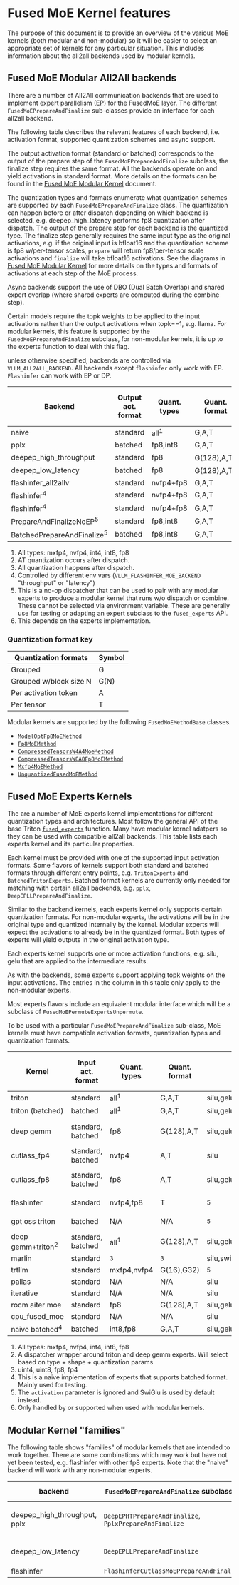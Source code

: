 # Fused MoE Kernel features

The purpose of this document is to provide an overview of the various MoE kernels (both modular and non-modular) so it will be easier to select an appropriate set of kernels for any particular situation. This includes information about the all2all backends used by modular kernels.

## Fused MoE Modular All2All backends

There are a number of All2All communication backends that are used to implement expert parallelism (EP) for the FusedMoE layer. The different `FusedMoEPrepareAndFinalize` sub-classes provide an interface for each all2all backend.

The following table describes the relevant features of each backend, i.e. activation format, supported quantization schemes and async support.

The output activation format (standard or batched) corresponds to the output of the prepare step of the `FusedMoEPrepareAndFinalize` subclass, the finalize step requires the same format. All the backends operate on and yield activations in standard format. More details on the formats can be found in the [Fused MoE Modular Kernel](./fused_moe_modular_kernel.md) document.

The quantization types and formats enumerate what quantization schemes are supported by each `FusedMoEPrepareAndFinalize` class. The quantization can happen before or after dispatch depending on which backend is selected, e.g. deepep_high_latency performs fp8 quantization after dispatch.  The output of the prepare step for each backend is the quantized type.  The finalize step generally requires the same input type as the original activations, e.g. if the original input is bfloat16 and the quantization scheme is fp8 w/per-tensor scales, `prepare` will return fp8/per-tensor scale activations and `finalize` will take bfloat16 activations. See the diagrams in [Fused MoE Modular Kernel](./fused_moe_modular_kernel.md) for more details on the types and formats of activations at each step of the MoE process.

Async backends support the use of DBO (Dual Batch Overlap) and shared expert overlap (where shared experts are computed during the combine step).

Certain models require the topk weights to be applied to the input activations rather than the output activations when topk==1, e.g. llama. For modular kernels, this feature is supported by the `FusedMoEPrepareAndFinalize` subclass, for non-modular kernels, it is up to the experts function to deal with this flag.

unless otherwise specified, backends are controlled via `VLLM_ALL2ALL_BACKEND`.  All backends except `flashinfer` only work with EP. `Flashinfer` can work with EP or DP.

| Backend                               | Output act. format | Quant. types    | Quant. format          | Async | Apply Weight On Input | Sub-class                                                                                                                                                               |
|---------------------------------------|--------------------|-----------------|------------------------|-------|-----------------------|-------------------------------------------------------------------------------------------------------------------------------------------------------------------------|
| naive                                 | standard           | all<sup>1</sup> | G,A,T                  | N     | <sup>6</sup>          | [layer.py](https://github.com/vllm-project/vllm/blob/main/vllm/model_executor/layers/fused_moe/layer.py)                                                                |
| pplx                                  | batched            | fp8,int8        | G,A,T                  | Y     | Y                     | [`PplxPrepareAndFinalize`](https://github.com/vllm-project/vllm/blob/main/vllm/model_executor/layers/fused_moe/pplx_prepare_finalize.py)                                |
| deepep_high_throughput                | standard           | fp8             | G(128),A,T<sup>2</sup> | Y     | Y                     | [`DeepEPLLPrepareAndFinalize`](https://github.com/vllm-project/vllm/blob/main/vllm/model_executor/layers/fused_moe/deepep_ht_prepare_finalize.py)                       |
| deepep_low_latency                    | batched            | fp8             | G(128),A,T<sup>3</sup> | Y     | Y                     | [`DeepEPHTPrepareAndFinalize`](https://github.com/vllm-project/vllm/blob/main/vllm/model_executor/layers/fused_moe/deepep_ll_prepare_finalize.py)                       |
| flashinfer_all2allv                   | standard           | nvfp4+fp8       | G,A,T                  | N     | N                     | [`FlashInferAllToAllMoEPrepareAndFinalize`](https://github.com/vllm-project/vllm/blob/main/vllm/model_executor/layers/fused_moe/flashinfer_cutlass_prepare_finalize.py) |
| flashinfer<sup>4</sup>                | standard           | nvfp4+fp8       | G,A,T                  | N     | N                     | [`FlashInferCutlassMoEPrepareAndFinalize`](https://github.com/vllm-project/vllm/blob/main/vllm/model_executor/layers/fused_moe/flashinfer_cutlass_prepare_finalize.py)  |
| flashinfer<sup>4</sup>                | standard           | nvfp4+fp8       | G,A,T                  | N     | N                     | [`FlashInferCutlassMoEPrepareAndFinalize`](https://github.com/vllm-project/vllm/blob/main/vllm/model_executor/layers/fused_moe/flashinfer_cutlass_prepare_finalize.py)  |
| PrepareAndFinalizeNoEP<sup>5</sup>    | standard           | fp8,int8        | G,A,T                  | N     | Y                     | [`PrepareAndFinalizeNoEP`](https://github.com/vllm-project/vllm/blob/main/vllm/model_executor/layers/fused_moe/prepare_finalize.py)                                     |
| BatchedPrepareAndFinalize<sup>5</sup> | batched            | fp8,int8        | G,A,T                  | N     | Y                     | [`BatchedPrepareAndFinalize`](https://github.com/vllm-project/vllm/blob/main/vllm/model_executor/layers/fused_moe/fused_batched_moe.py)                                 |

1. All types: mxfp4, nvfp4, int4, int8, fp8
2. AT quantization occurs after dispatch.
3. All quantization happens after dispatch.
4. Controlled by different env vars (`VLLM_FLASHINFER_MOE_BACKEND` "throughput" or "latency")
5. This is a no-op dispatcher that can be used to pair with any modular experts to produce a modular kernel that runs w/o dispatch or combine.  These cannot be selected via environment variable.  These are generally use for testing or adapting an expert subclass to the `fused_experts` API.
6. This depends on the experts implementation.

### Quantization format key

| Quantization formats        | Symbol |
|-----------------------------|--------|
| Grouped                     | G      |
| Grouped w/block size N      | G(N)   |
| Per activation token        | A      |
| Per tensor                  | T      |

Modular kernels are supported by the following `FusedMoEMethodBase` classes.
- [`ModelOptFp8MoEMethod`](https://github.com/vllm-project/vllm/blob/main/vllm/model_executor/layers/quantization/modelopt.py)
- [`Fp8MoEMethod`](https://github.com/vllm-project/vllm/blob/main/vllm/model_executor/layers/quantization/fp8.py)
- [`CompressedTensorsW4A4MoeMethod`](https://github.com/vllm-project/vllm/blob/main/vllm/model_executor/layers/quantization/compressed_tensors/compressed_tensors_moe.py)
- [`CompressedTensorsW8A8Fp8MoEMethod`](https://github.com/vllm-project/vllm/blob/main/vllm/model_executor/layers/quantization/compressed_tensors/compressed_tensors_moe.py)
- [`Mxfp4MoEMethod`](https://github.com/vllm-project/vllm/blob/main/vllm/model_executor/layers/quantization/mxfp4.py)
- [`UnquantizedFusedMoEMethod`](https://github.com/vllm-project/vllm/blob/main/vllm/model_executor/layers/fused_moe/layer.py)


## Fused MoE Experts Kernels

The are a number of MoE experts kernel implementations for different quantization types and architectures. Most follow the general API of the base Triton [`fused_experts`](https://github.com/vllm-project/vllm/blob/main/vllm/model_executor/layers/fused_moe/fused_moe.py) function. Many have modular kernel adatpers so they can be used with compatible all2all backends. This table lists each experts kernel and its particular properties.

Each kernel must be provided with one of the supported input activation formats.  Some flavors of kernels support both standard and batched formats through different entry points, e.g. `TritonExperts` and `BatchedTritonExperts`. Batched format kernels are currently only needed for matching with certain all2all backends, e.g. `pplx`, `DeepEPLLPrepareAndFinalize`.

Similar to the backend kernels, each experts kernel only supports certain quantization formats. For non-modular experts, the activations will be in the original type and quantized internally by the kernel. Modular experts will expect the activations to already be in the quantized format. Both types of experts will yield outputs in the original activation type.

Each experts kernel supports one or more activation functions, e.g. silu, gelu that are applied to the intermediate results.

As with the backends, some experts support applying topk weights on the input activations. The entries in the column in this table only apply to the non-modular experts.

Most experts flavors include an equivalent modular interface which will be a subclass of `FusedMoEPermuteExpertsUnpermute`.

To be used with a particular `FusedMoEPrepareAndFinalize` sub-class, MoE kernels must have compatible activation formats, quantization types and quantization formats.


| Kernel                       | Input act. format | Quant. types    | Quant. format | Activation function                         | Apply Weight On Input | Modular | Source                                                                                                                                                                                                                                                                                               |
|------------------------------|-------------------|-----------------|---------------|---------------------------------------------|-----------------------|---------|------------------------------------------------------------------------------------------------------------------------------------------------------------------------------------------------------------------------------------------------------------------------------------------------------|
| triton                       | standard          | all<sup>1</sup> | G,A,T         | silu,gelu,swigluoai,silu_no_mul,gelu_no_mul | Y                     | Y       | [`fused_experts`, `TritonExperts`](https://github.com/vllm-project/vllm/blob/main/vllm/model_executor/layers/fused_moe/fused_moe.py)                                                                                                                                                                 |
| triton (batched)             | batched           | all<sup>1</sup> | G,A,T         | silu,gelu                                   | <sup>6</sup>          | Y       | [`BatchedTritonExperts`](https://github.com/vllm-project/vllm/blob/main/vllm/model_executor/layers/fused_moe/fused_batched_moe.py)                                                                                                                                                                   |
| deep gemm                    | standard, batched | fp8             | G(128),A,T    | silu,gelu                                   | <sup>6</sup>          | Y       | [`deep_gemm_moe_fp8`, `DeepGemmExperts`](https://github.com/vllm-project/vllm/blob/main/vllm/model_executor/layers/fused_moe/deep_gemm_moe.py), [`BatchedDeepGemmExperts`](https://github.com/vllm-project/vllm/blob/main/vllm/model_executor/layers/fused_moe/batched_deep_gemm_moe.py)             |
| cutlass_fp4                  | standard, batched | nvfp4           | A,T           | silu                                        | Y                     | Y       | [`cutlass_moe_fp4`, `CutlassExpertsFp4`](https://github.com/vllm-project/vllm/blob/main/vllm/model_executor/layers/fused_moe/cutlass_moe.py)                                                                                                                                                         |
| cutlass_fp8                  | standard, batched | fp8             | A,T           | silu,gelu                                   | Y                     | Y       | [`cutlass_moe_fp8`, `CutlassExpertsFp8`, `CutlasBatchedExpertsFp8`](https://github.com/vllm-project/vllm/blob/main/vllm/model_executor/layers/fused_moe/cutlass_moe.py)                                                                                                                              |
| flashinfer                   | standard          | nvfp4,fp8       | T             | <sup>5</sup>                                | N                     | Y       | [`flashinfer_cutlass_moe_fp4`, `FlashInferExperts`](https://github.com/vllm-project/vllm/blob/main/vllm/model_executor/layers/fused_moe/flashinfer_cutlass_moe.py)                                                                                                                                   |
| gpt oss triton               | batched           | N/A             | N/A           | <sup>5</sup>                                | Y                     | Y       | [`triton_kernel_fused_experts`, `BatchedOAITritonExperts`](https://github.com/vllm-project/vllm/blob/main/vllm/model_executor/layers/fused_moe/gpt_oss_triton_kernels_moe.py)                                                                                                                        |
| deep gemm+triton<sup>2</sup> | standard, batched | all<sup>1</sup> | G(128),A,T    | silu,gelu                                   | <sup>6</sup>          | Y       | [`TritonOrDeepGemmExperts`](https://github.com/vllm-project/vllm/blob/main/vllm/model_executor/layers/fused_moe/triton_deep_gemm_moe.py), [`BatchedTritonOrDeepGemmExperts`](https://github.com/vllm-project/vllm/blob/main/vllm/model_executor/layers/fused_moe/batched_triton_or_deep_gemm_moe.py) |
| marlin                       | standard          | <sup>3</sup>    | <sup>3</sup>  | silu,swigluoai                              | Y                     | N       | [`fused_marlin_moe`](https://github.com/vllm-project/vllm/blob/main/vllm/model_executor/layers/fused_moe/fused_marlin_moe.py)                                                                                                                                                                        |
| trtllm                       | standard          | mxfp4,nvfp4     | G(16),G32)    | <sup>5</sup>                                | N                     | Y       | [`TrtLlmGenExperts`](https://github.com/vllm-project/vllm/blob/main/vllm/model_executor/layers/fused_moe/trtllm_moe.py)                                                                                                                                                                              |
| pallas                       | standard          | N/A             | N/A           | silu                                        | N                     | N       | [`fused_moe`](https://github.com/vllm-project/vllm/blob/main/vllm/model_executor/layers/fused_moe/moe_pallas.py)                                                                                                                                                                                     |
| iterative                    | standard          | N/A             | N/A           | silu                                        | N                     | N       | [`fused_moe`](https://github.com/vllm-project/vllm/blob/main/vllm/model_executor/layers/fused_moe/moe_torch_iterative.py)                                                                                                                                                                            |
| rocm aiter moe               | standard          | fp8             | G(128),A,T    | silu,gelu                                   | Y                     | N       | [`rocm_aiter_fused_experts`](https://github.com/vllm-project/vllm/blob/main/vllm/model_executor/layers/fused_moe/rocm_aiter_fused_moe.py)                                                                                                                                                            |
| cpu_fused_moe                | standard          | N/A             | N/A           | silu                                        | N                     | N       | [`CPUFusedMOE`](https://github.com/vllm-project/vllm/blob/main/vllm/model_executor/layers/fused_moe/cpu_fused_moe.py)                                                                                                                                                                                |
| naive batched<sup>4</sup>    | batched           | int8,fp8        | G,A,T         | silu,gelu                                   | <sup>6</sup>          | Y       | [`NaiveBatchedExperts`](https://github.com/vllm-project/vllm/blob/main/vllm/model_executor/layers/fused_moe/fused_batched_moe.py)                                                                                                                                                                    |

1. All types: mxfp4, nvfp4, int4, int8, fp8
2. A dispatcher wrapper around triton and deep gemm experts.  Will select based on type + shape + quantization params
3. uint4, uint8, fp8, fp4
4. This is a naive implementation of experts that supports batched format. Mainly used for testing.
5. The `activation` parameter is ignored and SwiGlu is used by default instead.
6. Only handled by or supported when used with modular kernels.

## Modular Kernel "families"

The following table shows "families" of modular kernels that are intended to work together. There are some combinations which may work but have not yet been tested, e.g. flashinfer with other fp8 experts. Note that the "naive" backend will work with any non-modular experts.

| backend                      | `FusedMoEPrepareAndFinalize` subclasses                | `FusedMoEPermuteExpertsUnpermute` subclasses                                                                   |
|------------------------------|--------------------------------------------------------|----------------------------------------------------------------------------------------------------------------|
| deepep_high_throughput, pplx | `DeepEPHTPrepareAndFinalize`, `PplxPrepareAndFinalize` | `BatchedDeepGemmExperts`, `BatchedTritonExperts`, `BatchedTritonOrDeepGemmExperts`, `CutlassBatchedExpertsFp8` |
| deepep_low_latency           | `DeepEPLLPrepareAndFinalize`                           | `DeepGemmExperts`, `TritonExperts`, `TritonOrDeepGemmExperts`, `CutlassExpertsFp8`                             |
| flashinfer                   | `FlashInferCutlassMoEPrepareAndFinalize`               | `FlashInferExperts`                                                                                            |

